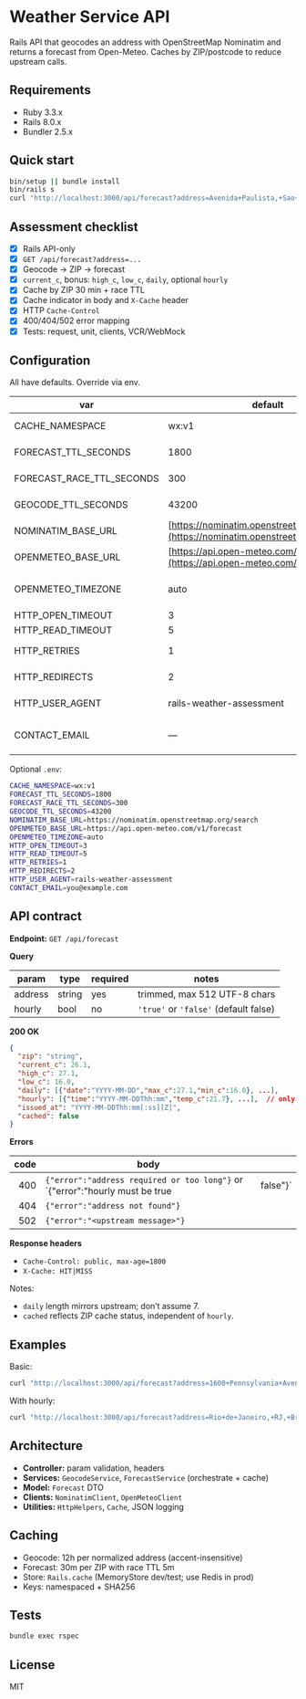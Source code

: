 # Weather Service API

Rails API that geocodes an address with OpenStreetMap Nominatim and returns a forecast from Open-Meteo. Caches by ZIP/postcode to reduce upstream calls.

## Requirements
- Ruby 3.3.x
- Rails 8.0.x
- Bundler 2.5.x

## Quick start
```bash
bin/setup || bundle install
bin/rails s
curl "http://localhost:3000/api/forecast?address=Avenida+Paulista,+Sao+Paulo,+Brazil" | jq
````

## Assessment checklist

- [X] Rails API-only
- [X] `GET /api/forecast?address=...`
- [X] Geocode → ZIP → forecast
- [X] `current_c`, bonus: `high_c`, `low_c`, `daily`, optional `hourly`
- [X] Cache by ZIP 30 min + race TTL
- [X] Cache indicator in body and `X-Cache` header
- [X] HTTP `Cache-Control`
- [X] 400/404/502 error mapping
- [X] Tests: request, unit, clients, VCR/WebMock

## Configuration

All have defaults. Override via env.

| var                       | default                                                                                  | meaning                     |
| ------------------------- | ---------------------------------------------------------------------------------------- | --------------------------- |
| CACHE_NAMESPACE           | wx:v1                                                                                    | cache key prefix            |
| FORECAST_TTL_SECONDS      | 1800                                                                                     | forecast TTL                |
| FORECAST_RACE_TTL_SECONDS | 300                                                                                      | dogpile protection          |
| GEOCODE_TTL_SECONDS       | 43200                                                                                    | geocode TTL                 |
| NOMINATIM_BASE_URL        | [https://nominatim.openstreetmap.org/search](https://nominatim.openstreetmap.org/search) | geocoder URL                |
| OPENMETEO_BASE_URL        | [https://api.open-meteo.com/v1/forecast](https://api.open-meteo.com/v1/forecast)         | forecast URL                |
| OPENMETEO_TIMEZONE        | auto                                                                                     | timezone hint to upstream   |
| HTTP_OPEN_TIMEOUT         | 3                                                                                        | seconds                     |
| HTTP_READ_TIMEOUT         | 5                                                                                        | seconds                     |
| HTTP_RETRIES              | 1                                                                                        | retry count                 |
| HTTP_REDIRECTS            | 2                                                                                        | max redirects               |
| HTTP_USER_AGENT           | rails-weather-assessment                                                                 | UA for upstreams            |
| CONTACT_EMAIL             | —                                                                                        | set for Nominatim etiquette |

Optional `.env`:

```bash
CACHE_NAMESPACE=wx:v1
FORECAST_TTL_SECONDS=1800
FORECAST_RACE_TTL_SECONDS=300
GEOCODE_TTL_SECONDS=43200
NOMINATIM_BASE_URL=https://nominatim.openstreetmap.org/search
OPENMETEO_BASE_URL=https://api.open-meteo.com/v1/forecast
OPENMETEO_TIMEZONE=auto
HTTP_OPEN_TIMEOUT=3
HTTP_READ_TIMEOUT=5
HTTP_RETRIES=1
HTTP_REDIRECTS=2
HTTP_USER_AGENT=rails-weather-assessment
CONTACT_EMAIL=you@example.com
```

## API contract

**Endpoint:** `GET /api/forecast`

**Query**

| param   | type   | required | notes                                 |
| ------- | ------ | -------- | ------------------------------------- |
| address | string | yes      | trimmed, max 512 UTF-8 chars          |
| hourly  | bool   | no       | `'true'` or `'false'` (default false) |

**200 OK**

```json
{
  "zip": "string",
  "current_c": 26.1,
  "high_c": 27.1,
  "low_c": 16.0,
  "daily": [{"date":"YYYY-MM-DD","max_c":27.1,"min_c":16.0}, ...],
  "hourly": [{"time":"YYYY-MM-DDThh:mm","temp_c":21.7}, ...],  // only when hourly=true
  "issued_at": "YYYY-MM-DDThh:mm[:ss][Z]",
  "cached": false
}
```

**Errors**

| code | body                                                                         |          |
| ---: | ---------------------------------------------------------------------------- | -------- |
|  400 | `{"error":"address required or too long"}` or `{"error":"hourly must be true | false"}` |
|  404 | `{"error":"address not found"}`                                              |          |
|  502 | `{"error":"<upstream message>"}`                                             |          |

**Response headers**

* `Cache-Control: public, max-age=1800`
* `X-Cache: HIT|MISS`

Notes:

* `daily` length mirrors upstream; don’t assume 7.
* `cached` reflects ZIP cache status, independent of `hourly`.

## Examples

Basic:

```bash
curl "http://localhost:3000/api/forecast?address=1600+Pennsylvania+Avenue+NW,+Washington,+DC+20500"
```

With hourly:

```bash
curl "http://localhost:3000/api/forecast?address=Rio+de+Janeiro,+RJ,+Brazil&hourly=true"
```

## Architecture

* **Controller:** param validation, headers
* **Services:** `GeocodeService`, `ForecastService` (orchestrate + cache)
* **Model:** `Forecast` DTO
* **Clients:** `NominatimClient`, `OpenMeteoClient`
* **Utilities:** `HttpHelpers`, `Cache`, JSON logging

## Caching

* Geocode: 12h per normalized address (accent-insensitive)
* Forecast: 30m per ZIP with race TTL 5m
* Store: `Rails.cache` (MemoryStore dev/test; use Redis in prod)
* Keys: namespaced + SHA256

## Tests

```bash
bundle exec rspec
```

## License

MIT
